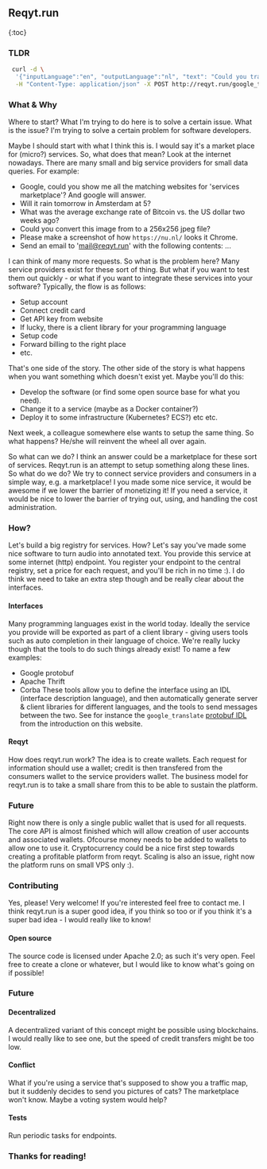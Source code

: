 ## Reqyt.run

{:toc}

### TLDR
```sh
 curl -d \
  '{"inputLanguage":"en", "outputLanguage":"nl", "text": "Could you translate this for me?"}' \
  -H "Content-Type: application/json" -X POST http://reqyt.run/google_translate
```
### What & Why
Where to start? What I'm trying to do here is to solve a certain issue. What is the issue? I'm trying to solve a certain problem for software developers.

Maybe I should start with what I think this is. I would say it's a market place for (micro?) services. So, what does that mean? Look at the internet nowadays. There are many small and big service providers for small data queries. For example:
- Google, could you show me all the matching websites for 'services marketplace'? And google will answer.
- Will it rain tomorrow in Amsterdam at 5?
- What was the average exchange rate of Bitcoin vs. the US dollar two weeks ago?
- Could you convert this image from to a 256x256 jpeg file?
- Please make a screenshot of how `https://nu.nl/` looks it Chrome.
- Send an email to 'mail@reqyt.run' with the following contents: ...

I can think of many more requests. So what is the problem here? Many service providers exist for these sort of thing. But what if you want to test them out quickly - or what if you want to integrate these services into your software? Typically, the flow is as follows:
- Setup account
- Connect credit card
- Get API key from website
- If lucky, there is a client library for your programming language
- Setup code
- Forward billing to the right place
- etc.

That's one side of the story. The other side of the story is what happens when you want something which doesn't exist yet. Maybe you'll do this:
- Develop the software (or find some open source base for what you need).
- Change it to a service (maybe as a Docker container?)
- Deploy it to some infrastructure (Kubernetes? ECS?) etc etc.

Next week, a colleague somewhere else wants to setup the same thing. So what happens? He/she will reinvent the wheel all over again.

So what can we do? I think an answer could be a marketplace for these sort of services. Reqyt.run is an attempt to setup something along these lines. So what do we do? We try to connect service providers and consumers in a simple way, e.g. a marketplace! I you made some nice service, it would be awesome if we lower the barrier of monetizing it! If you need a service, it would be nice to lower the barrier of trying out, using, and handling the cost administration.

### How?
Let's build a big registry for services. How? Let's say you've made some nice software to turn audio into annotated text. You provide this service at some internet (http) endpoint. You register your endpoint to the central registry, set a price for each request, and you'll be rich in no time :). I do think we need to take an extra step though and be really clear about the interfaces.

#### Interfaces
Many programming languages exist in the world today. Ideally the service you provide will be exported as part of a client library - giving users tools such as auto completion in their language of choice. We're really lucky though that the tools to do such things already exist! To name a few examples:
- Google protobuf
- Apache Thrift
- Corba
These tools allow you to define the interface using an IDL (interface description language), and then automatically generate server & client libraries for different languages, and the tools to send messages between the two. See for instance the `google_translate` [protobuf IDL](https://github.com/reqyt/reqyt/blob/master/functions/google_translate/interface.proto) from the introduction on this website.

#### Reqyt
How does reqyt.run work? The idea is to create wallets. Each request for information should use a wallet; credit is then transfered from the consumers wallet to the service providers wallet. The business model for reqyt.run is to take a small share from this to be able to sustain the platform.

### Future
Right now there is only a single public wallet that is used for all requests. The core API is almost finished which will allow creation of user accounts and associated wallets. Ofcourse money needs to be added to wallets to allow one to use it. Cryptocurrency could be a nice first step towards creating a profitable platform from reqyt. Scaling is also an issue, right now the platform runs on small VPS only :).

### Contributing
Yes, please! Very welcome! If you're interested feel free to contact me. I think reqyt.run is a super good idea, if you think so too or if you think it's a super bad idea - I would really like to know!

#### Open source
The source code is licensed under Apache 2.0; as such it's very open. Feel free to create a clone or whatever, but I would like to know what's going on if possible!

### Future

#### Decentralized
A decentralized variant of this concept might be possible using blockchains. I would really like to see one, but the speed of credit transfers might be too low.

#### Conflict
What if you're using a service that's supposed to show you a traffic map, but it suddenly decides to send you pictures of cats? The marketplace won't know. Maybe a voting system would help?

#### Tests
Run periodic tasks for endpoints.

### Thanks for reading!
